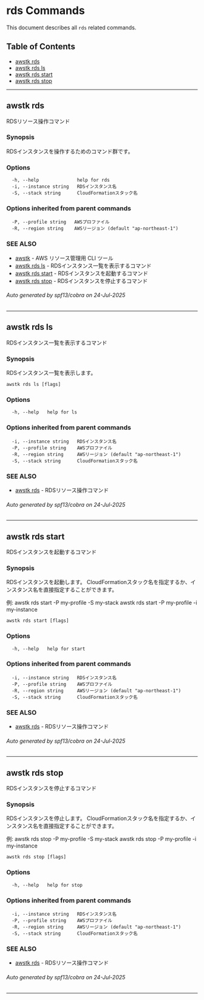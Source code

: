 # rds Commands

This document describes all `rds` related commands.

## Table of Contents

- [awstk rds](#awstk-rds)
- [awstk rds ls](#awstk-rds-ls)
- [awstk rds start](#awstk-rds-start)
- [awstk rds stop](#awstk-rds-stop)

---

## awstk rds

RDSリソース操作コマンド

### Synopsis

RDSインスタンスを操作するためのコマンド群です。

### Options

```
  -h, --help              help for rds
  -i, --instance string   RDSインスタンス名
  -S, --stack string      CloudFormationスタック名
```

### Options inherited from parent commands

```
  -P, --profile string   AWSプロファイル
  -R, --region string    AWSリージョン (default "ap-northeast-1")
```

### SEE ALSO

* [awstk](README.md)	 - AWS リソース管理用 CLI ツール
* [awstk rds ls](rds.md#awstk-rds-ls)	 - RDSインスタンス一覧を表示するコマンド
* [awstk rds start](rds.md#awstk-rds-start)	 - RDSインスタンスを起動するコマンド
* [awstk rds stop](rds.md#awstk-rds-stop)	 - RDSインスタンスを停止するコマンド

###### Auto generated by spf13/cobra on 24-Jul-2025

---

## awstk rds ls

RDSインスタンス一覧を表示するコマンド

### Synopsis

RDSインスタンス一覧を表示します。

```
awstk rds ls [flags]
```

### Options

```
  -h, --help   help for ls
```

### Options inherited from parent commands

```
  -i, --instance string   RDSインスタンス名
  -P, --profile string    AWSプロファイル
  -R, --region string     AWSリージョン (default "ap-northeast-1")
  -S, --stack string      CloudFormationスタック名
```

### SEE ALSO

* [awstk rds](rds.md)	 - RDSリソース操作コマンド

###### Auto generated by spf13/cobra on 24-Jul-2025

---

## awstk rds start

RDSインスタンスを起動するコマンド

### Synopsis

RDSインスタンスを起動します。
CloudFormationスタック名を指定するか、インスタンス名を直接指定することができます。

例:
  awstk rds start -P my-profile -S my-stack
  awstk rds start -P my-profile -i my-instance

```
awstk rds start [flags]
```

### Options

```
  -h, --help   help for start
```

### Options inherited from parent commands

```
  -i, --instance string   RDSインスタンス名
  -P, --profile string    AWSプロファイル
  -R, --region string     AWSリージョン (default "ap-northeast-1")
  -S, --stack string      CloudFormationスタック名
```

### SEE ALSO

* [awstk rds](rds.md)	 - RDSリソース操作コマンド

###### Auto generated by spf13/cobra on 24-Jul-2025

---

## awstk rds stop

RDSインスタンスを停止するコマンド

### Synopsis

RDSインスタンスを停止します。
CloudFormationスタック名を指定するか、インスタンス名を直接指定することができます。

例:
  awstk rds stop -P my-profile -S my-stack
  awstk rds stop -P my-profile -i my-instance

```
awstk rds stop [flags]
```

### Options

```
  -h, --help   help for stop
```

### Options inherited from parent commands

```
  -i, --instance string   RDSインスタンス名
  -P, --profile string    AWSプロファイル
  -R, --region string     AWSリージョン (default "ap-northeast-1")
  -S, --stack string      CloudFormationスタック名
```

### SEE ALSO

* [awstk rds](rds.md)	 - RDSリソース操作コマンド

###### Auto generated by spf13/cobra on 24-Jul-2025

---

